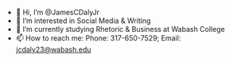 - 👋 Hi, I’m @JamesCDalyJr
- 👀 I’m interested in Social Media & Writing
- 🌱 I’m currently studying Rhetoric & Business at Wabash College
- 📫 How to reach me:
Phone: 317-650-7529; Email: jcdaly23@wabash.edu
